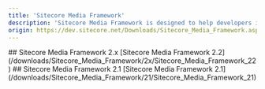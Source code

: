 ```yaml
---
title: 'Sitecore Media Framework'
description: 'Sitecore Media Framework is designed to help developers integrate web video and other media services. Sitecore supports connectors to multiple media services. In addition, developers can build connectors to other media services.'
origin: https://dev.sitecore.net/Downloads/Sitecore_Media_Framework.aspx
---
```


<Card variant='outlineRaised' px={0} mb={8}>
<CardHeader>
## Sitecore Media Framework 2.x
</CardHeader>
<CardBody>
[Sitecore Media Framework 2.2](/downloads/Sitecore_Media_Framework/2x/Sitecore_Media_Framework_22)
</CardBody>          
</Card>

<Card variant='outlineRaised' px={0} mb={8}>
<CardHeader>
## Sitecore Media Framework 2.1
</CardHeader>
<CardBody>
[Sitecore Media Framework 2.1](/downloads/Sitecore_Media_Framework/21/Sitecore_Media_Framework_21)
</CardBody>          
</Card>

